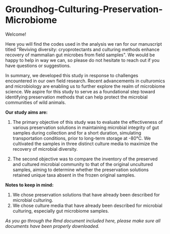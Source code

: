 # Groundhog-Culturing-Preservation-Microbiome

Welcome!

Here you will find the codes used in the analysis we ran for our manuscript titled "Reviving diversity: cryoprotectants and culturing methods enhance recovery of mammalian gut microbes from field samples". We would be happy to help in way we can, so please do not hesitate to reach out if you have questions or suggestions. 

In summary, we developed this study in response to challenges encountered in our own field research. Recent advancements in culturomics and microbiology are enabling us to further explore the realm of microbiome science. We aspire for this study to serve as a foundational step toward identifying preservation methods that can help protect the microbial communities of wild animals.

**Our study aims are:**

1. The primary objective of this study was to evaluate the effectiveness of various preservation solutions in maintaining microbial integrity of gut samples during collection and for a short duration, simulating transportation conditions, prior to long-term storage at -80°C. We cultivated the samples in three distinct culture media to maximize the recovery of microbial diversity.

2. The second objective was to compare the inventory of the preserved and cultured microbial community to that of the original uncultured samples, aiming to determine whether the preservation solutions retained unique taxa absent in the frozen original samples.   

**Notes to keep in mind:**

1. We  chose preservation solutions that have already been described for microbial culturing.
2. We chose culture media that have already been described for microbial culturing, especially gut microbiome samples.

*As you go through the Rmd document included here, please make sure all documents have been properly downloaded.*

